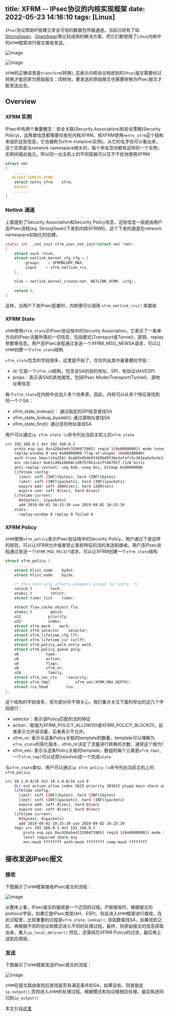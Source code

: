 title: XFRM -- IPsec协议的内核实现框架
date: 2022-05-23 14:16:10
tags: [Linux]
---

`IPsec`协议帮助IP层建立安全可信的数据包传输通道。当前已经有了如[StrongSwan](https://link.segmentfault.com/?enc=yiJRfjDaOBtxIPM5EjpbsA%3D%3D.Ex4qizN1gKKgbufiqSFjTmO3Q2gj2DujT2N7t2kQhKM%3D)、[OpenSwan](https://link.segmentfault.com/?enc=T3gYD1nBaO8i7odY0GxMxQ%3D%3D.%2Bn11tAQvYuD0p2voWWWbrQiAh8iqTkWiqQfS536cp0M%3D)等比较成熟的解决方案，而它们都使用了Linux内核中的`XFRM`框架进行报文接收发送。

![image](/images/xfrm1.webp)

![image](/images/xfrm2.gif)

<!-- more -->
`XFRM`的正确读音是`transform`(转换), 这表示内核协议栈收到的`IPsec`报文需要经过转换才能还原为原始报文；同样地，要发送的原始报文也需要转换为IPsec报文才能发送出去。

## Overview

### XFRM 实例

IPsec中有两个重要概念：安全关联(Security Association)和安全策略(Security Policy)，这两类信息都需要存放在内核XFRM。核XFRM使用`netns_xfrm`这个结构来组织这些信息，它也被称为xfrm instance(实例)。从它的名字也可以看出来，这个实例是与network namespace相关的，每个命名空间都有这样的一个实例，实例间彼此独立。所以同一台主机上的不同容器可以互不干扰地使用XFRM

```c
struct net
{
    ......
   #ifdef CONFIG_XFRM
    struct netns_xfrm    xfrm;
    #endif 
    ......
}
```

### Netlink 通道

上面提到了Security Association和Security Policy信息，这些信息一般是由用户态IPsec进程(eg. StrongSwan)下发到内核XFRM的，这个下发的通道在network namespace初始化时创建。

```c
static int __net_init xfrm_user_net_init(struct net *net)
{
    struct sock *nlsk;
    struct netlink_kernel_cfg cfg = {
        .groups    = XFRMNLGRP_MAX,
        .input    = xfrm_netlink_rcv,
    };

    nlsk = netlink_kernel_create(net, NETLINK_XFRM, &cfg);
    ......
    return 0;
}
```

这样，当用户下发IPsec配置时，内核便可以调用 `xfrm_netlink_rcv()` 来接收

### XFRM State

`XFRM`使用`xfrm_state`示IPsec协议栈中的Security Association，它表示了一条单方向的IPsec流量所需的一切信息，包括模式(Transport或Tunnel)、密钥、replay参数等信息。用户态IPsec进程通过发送一个XFRM_MSG_NEWSA请求，可以让`XFRM`创建一个`xfrm_state`结构

`xfrm_state`包含的字段很多，这里就不贴了，仅仅列出其中最重要的字段：

- id: 它是一个`xfrm_id`结构，包含该SA的目的地址、SPI、和协议(AH/ESP)
- props：表示该SA的其他属性，包括IPsec Mode(Transport/Tunnel)、源地址等信息

每个`xfrm_state`在内核中会加入多个哈希表，因此，内核可以从多个特征查找到同一个个SA：

- xfrm_state_lookup()： 通过指定的SPI信息查找SA
- xfrm_state_lookup_byaddr(): 通过源地址查找SA
- xfrm_state_find(): 通过目的地址查找SA

用户可以通过`ip xfrm state ls`命令列出当前主机上的`xfrm_state`

```bash
src 192.168.0.1 dst 192.168.0.2
    proto esp spi 0xc420a5ed(3290473965) reqid 1(0x00000001) mode tunnel
    replay-window 0 seq 0x00000000 flag af-unspec (0x00100000)
    auth-trunc hmac(sha256) 0xa65e95de83369bd9f3be3afafc5c363ea5e5e3e12c3017837a7b9dd40fe1901f (256 bits) 128
    enc cbc(aes) 0x61cd9e16bb8c1d9757852ce1ff46791f (128 bits)
    anti-replay context: seq 0x0, oseq 0x1, bitmap 0x00000000
    lifetime config:
      limit: soft (INF)(bytes), hard (INF)(bytes)
      limit: soft (INF)(packets), hard (INF)(packets)
      expire add: soft 1004(sec), hard 1200(sec)
      expire use: soft 0(sec), hard 0(sec)
    lifetime current:
      84(bytes), 1(packets)
      add 2019-09-02 10:25:39 use 2019-09-02 10:25:39
    stats:
      replay-window 0 replay 0 failed 0
```

### XFRM Policy

`XFRM`使用`xfrm_policy`表示IPsec协议栈中的Security Policy，用户通过下发这样的规则，可以让XFRM允许或者禁止某些特征的流的发送和接收。用户态IPsec进程通过发送一个`XFRM_MSG_POLICY`请求，可以让XFRM创建一个`xfrm_state`结构

```c
struct xfrm_policy {
    ......
    struct hlist_node    bydst;
    struct hlist_node    byidx;

    /* This lock only affects elements except for entry. */
    rwlock_t        lock;
    atomic_t        refcnt;
    struct timer_list    timer;

    struct flow_cache_object flo;
    atomic_t        genid;
    u32            priority;
    u32            index;
    struct xfrm_mark    mark;
    struct xfrm_selector    selector;
    struct xfrm_lifetime_cfg lft;
    struct xfrm_lifetime_cur curlft;
    struct xfrm_policy_walk_entry walk;
    struct xfrm_policy_queue polq;
    u8            type;
    u8            action;
    u8            flags;
    u8            xfrm_nr;
    u16            family;
    struct xfrm_sec_ctx    *security;
    struct xfrm_tmpl           xfrm_vec[XFRM_MAX_DEPTH];
    struct rcu_head        rcu;
};
```

这个结构的字段很多，但大部分并不用关心，我们重点关注下面列举出的这几个字段就行：

- selector：表示该Policy匹配的流的特征
- action：取值为XFRM_POLICY_ALLOW(0)或XFRM_POLICY_BLOCK(1)，前者表示允许该流量，后者表示不允许。
- xfrm_nr: 表示与这条Policy关联的template的数量，template可以理解为`xfrm_state`的简化版本，xfrm_nr决定了流量进行转换的次数，通常这个值为1
- xfrm_vec: 表示与这条Policy关联的template，数组的每个元素是`xfrm_tmpl`, 一个`xfrm_tmpl`可以还原(resolve)成一个完成`state`

与`xfrm_state`类似，用户可以通过`ip xfrm policy ls`命令列出当前主机上的`xfrm_policy`

```bash
src 10.1.0.0/16 dst 10.2.0.0/16 uid 0
    dir out action allow index 5025 priority 383615 ptype main share any flag  (0x00000000)
    lifetime config:
      limit: soft (INF)(bytes), hard (INF)(bytes)
      limit: soft (INF)(packets), hard (INF)(packets)
      expire add: soft 0(sec), hard 0(sec)
      expire use: soft 0(sec), hard 0(sec)
    lifetime current:
      0(bytes), 0(packets)
      add 2019-09-02 10:25:39 use 2019-09-02 10:25:39
    tmpl src 192.168.0.1 dst 192.168.0.2
        proto esp spi 0xc420a5ed(3290473965) reqid 1(0x00000001) mode tunnel
        level required share any 
        enc-mask ffffffff auth-mask ffffffff comp-mask ffffffff
```

## 接收发送IPsec报文

### 接收

下图展示了`XFRM`框架接收IPsec报文的流程：

![image](/images/xfrm3.webp)

从整体上看，IPsec报文的接收是一个迂回的过程，IP层接收时，根据报文的protocol字段，如果它是IPsec类型(AH、ESP)，则会进入`XFRM`框架进行接收，在此过程里，比较重要的过程是`xfrm_state_lookup()`, 该函数查找SA，如果找到之后，再根据不同的协议和模式进入不同的处理过程，最终，将原始报文的信息获取出来，重入`ip_local_deliver()`.然后，还需经历XFRM Policy的过滤，最后再上送到应用层。

### 发送

下图展示了`XFRM`框架发送IPsec报文的流程：

![image](/images/xfrm4.png)

`XFRM`在报文路由查找后查找是否有满足条件的SA，如果没有，则直接走`ip_output()`,否则进入`XFRM`的处理过程，根据模式和协议做相应处理，最后殊途同归到`ip_output()`

本文引自[这里](https://segmentfault.com/a/1190000020412259)



